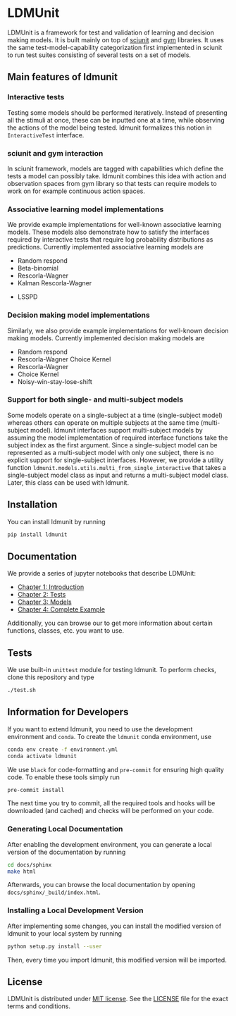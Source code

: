 # LDMUnit
LDMUnit is a framework for test and validation
of learning and decision making models.  It is built mainly
on top of [sciunit](https://github.com/scidash/sciunit) and
[gym](https://github.com/openai/gym) libraries.  It uses the same
test-model-capability categorization first implemented in sciunit to
run test suites consisting of several tests on a set of models.

## Main features of ldmunit

### Interactive tests
Testing some models should be performed
iteratively. Instead of presenting all the stimuli at once, these can be
inputted one at a time, while observing the actions of the model being
tested. ldmunit formalizes this notion in `InteractiveTest` interface.

### sciunit and gym interaction
In sciunit framework, models are
tagged with capabilities which define the tests a model can possibly
take. ldmunit combines this idea with action and observation spaces
from gym library so that tests can require models to work on for example
continuous action spaces.

### Associative learning model implementations
We provide example
implementations for well-known associative learning models. These models
also demonstrate how to satisfy the interfaces required by interactive
tests that require log probability distributions as predictions. Currently
implemented associative learning models are
* Random respond
* Beta-binomial
* Rescorla-Wagner
* Kalman Rescorla-Wagner
<!-- TODO: what is LSSPD? -->
* LSSPD

### Decision making model implementations
Similarly, we also
provide example implementations for well-known decision making
models. Currently implemented decision making models are
* Random respond
* Rescorla-Wagner Choice Kernel
* Rescorla-Wagner
* Choice Kernel
* Noisy-win-stay-lose-shift

### Support for both single- and multi-subject models
Some models operate on a single-subject at a time (single-subject model) whereas
others can operate on multiple subjects at the same time (multi-subject
model). ldmunit interfaces support multi-subject models by assuming
the model implementation of required interface functions take the
subject index as the first argument. Since a single-subject model can
be represented as a multi-subject model with only one subject, there is
no explicit support for single-subject interfaces. However, we provide a
utility function `ldmunit.models.utils.multi_from_single_interactive` that
takes a single-subject model class as input and returns a multi-subject
model class. Later, this class can be used with ldmunit.

## Installation
You can install ldmunit by running

```bash
pip install ldmunit
```

## Documentation
We provide a series of jupyter notebooks that describe LDMUnit:
<!-- TODO: Below links should point to github
because then they will work from readthedocs and so on. -->
<!-- TODO: change the name of the repository to ldmunit -->
* [Chapter 1: Introduction](docs/ch01_introduction.ipynb)
* [Chapter 2: Tests](docs/ch02_tests.ipynb)
* [Chapter 3: Models](docs/ch03_models.ipynb)
* [Chapter 4: Complete Example](docs/ch04_complete_example.ipynb)

<!-- TODO: API reference link must be https (readthedocs) -->
Additionally, you can browse our <!-- [API reference](TODO) --> to get
more information about certain functions, classes, etc. you want to use.

## Tests
We use built-in `unittest` module for testing ldmunit. To perform checks,
clone this repository and type

```bash
./test.sh
```

## Information for Developers
If you want to extend ldmunit, you need to use the development environment
and `conda`.  To create the `ldmunit` conda environment, use

```bash
conda env create -f environment.yml
conda activate ldmunit
```

We use `black` for code-formatting and `pre-commit` for ensuring high quality code.
To enable these tools simply run

```bash
pre-commit install
```

The next time you try to commit, all the required tools and hooks will be downloaded
(and cached) and checks will be performed on your code.

### Generating Local Documentation
After enabling the development environment, you can generate a local
version of the documentation by running

```bash
cd docs/sphinx
make html
```

Afterwards, you can browse the local documentation by opening
`docs/sphinx/_build/index.html`.

### Installing a Local Development Version
After implementing some changes, you can install the modified version of
ldmunit to your local system by running

```bash
python setup.py install --user
```

Then, every time you import ldmunit, this modified version will be
imported.

## License
<!-- TODO: LICENSE link must be https (github) -->
LDMUnit is distributed under [MIT license](https://opensource.org/licenses/MIT).
See the [LICENSE](LICENSE) file for the exact terms and conditions.

